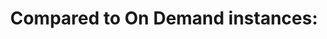 ---
layout: all-exams
title: "Compared to On Demand instances:"
blurb: "Spot Instances are exactly the same as any other instance, with the exception of the fact that they are cheaper and can potentially be interrupted and ta"
quid: 97
---